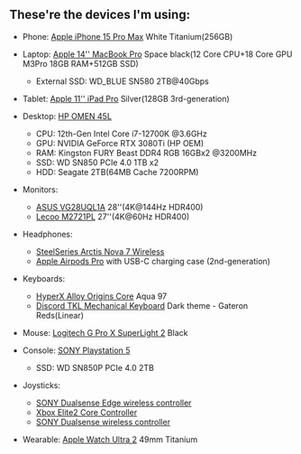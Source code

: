 ## These're the devices I'm using:

- Phone: [Apple iPhone 15 Pro Max](https://www.apple.com/iphone-15-pro/) White Titanium(256GB)

- Laptop: [Apple 14'' MacBook Pro](https://www.apple.com/macbook-pro-14-and-16/) Space black(12 Core CPU+18 Core GPU M3Pro 18GB RAM+512GB SSD)
  - External SSD: WD_BLUE SN580 2TB@40Gbps

- Tablet: [Apple 11'' iPad Pro](https://www.apple.com/ipad-pro/) Silver(128GB 3rd-generation)

- Desktop: [HP OMEN 45L](https://www.omen.com/us/en/desktops/omen-45l.html)
  - CPU: 12th-Gen Intel Core i7-12700K @3.6GHz
  - GPU: NVIDIA GeForce RTX 3080Ti (HP OEM)
  - RAM: Kingston FURY Beast DDR4 RGB 16GBx2 @3200MHz
  - SSD: WD SN850 PCIe 4.0 1TB x2
  - HDD: Seagate 2TB(64MB Cache 7200RPM)

- Monitors:
  - [ASUS VG28UQL1A](https://www.asus.com/us/displays-desktops/monitors/tuf-gaming/tuf-gaming-vg28uql1a/) 28''(4K@144Hz HDR400)
  - [Lecoo M2721PL](https://item.m.jd.com/product/10062746266185.html) 27''(4K@60Hz HDR400)
  
- Headphones:
  - [SteelSeries Arctis Nova 7 Wireless](https://cn.steelseries.com/gaming-headsets/arctis-nova-7)
  - [Apple Airpods Pro](https://www.apple.com/airpods-pro/) with USB-C charging case (2nd-generation)
  
- Keyboards: 
    - [HyperX Alloy Origins Core](https://hyperx.com/products/hyperx-alloy-origins-core-mechanical-gaming-keyboard?loc=US&variant=41077971288221) Aqua 97
    - [Discord TKL Mechanical Keyboard](https://discordmerch.com/products/discord-tkl-mechanical-keyboard) Dark theme - Gateron Reds(Linear)
  
- Mouse: [Logitech G Pro X SuperLight 2](https://www.logitechg.com/en-us/products/gaming-mice/pro-x2-superlight-wireless-mouse.910-006628.html) Black

- Console: [SONY Playstation 5](https://playstation.com)
  - SSD: WD SN850P PCIe 4.0 2TB

- Joysticks:
  -  [SONY Dualsense Edge wireless controller](https://direct.playstation.com/en-us/buy-accessories/dualsense-edge-wireless-controller)
  -  [Xbox Elite2 Core Controller](https://www.xbox.com/en-US/accessories/controllers/xbox-elite-wireless-controller-series-2-core)
  -  [SONY Dualsense wireless controller](https://direct.playstation.com/en-us/buy-accessories/dualsense-wireless-controller)

- Wearable: [Apple Watch Ultra 2](https://apple.com/apple-watch-ultra-2) 49mm Titanium
